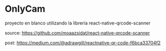 # OnlyCam

proyecto en blanco utilizando la librería
react-native-qrcode-scanner 

source: 
https://github.com/moaazsidat/react-native-qrcode-scanner

post:
https://medium.com/@adrawgill/reactnative-qr-code-f6bca33704f2

